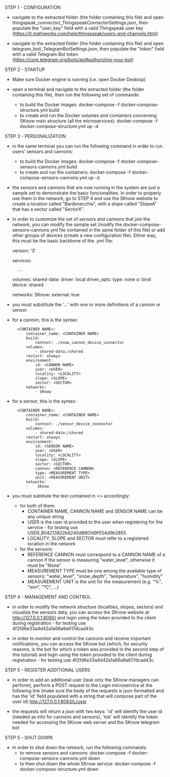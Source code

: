 STEP 1 - CONFIGURATION

- navigate to the extracted folder (the folder containing this file) and open thingspeak_connector/_ThingspeakConnectorSettings.json, then populate the "user_key" field with a valid Thingspeak user key (https://it.mathworks.com/help/thingspeak/users-and-channels.html)

- navigate to the extracted folder (the folder containing this file) and open telegram_bot/_TelegramBotSettings.json, then populate the "token" field with a valid Telegram Bot token (https://core.telegram.org/bots/api#authorizing-your-bot)



STEP 2 - STARTUP

- Make sure Docker engine is running (i.e. open Docker Desktop)

- open a terminal and navigate to the extracted folder (the folder containing this file), then run the following set of commands:
    - to build the Docker images:
        docker-compose -f docker-compose-structure.yml build
    - to create and run the Docker volumes and containers concerning SKnow main structure (all the microservices):
        docker-compose -f docker-compose-structure.yml up -d



STEP 3 - PERSONALIZATION

- in the same terminal you can run the following command in order to run users' sensors and cannons:
    - to build the Docker images:
        docker-compose -f docker-compose-sensors-cannons.yml build
    - to create and run the containers:
        docker-compose -f docker-compose-sensors-cannons.yml up -d

- the sensors and cannons that are now running in the system are just a sample set to demonstrate the basic funcionalities. In order to properly use them in the network, go to STEP 4 and use the SKnow website to create a location called "Bardonecchia", with a slope called "SlopeA" that has a sector called "SectorX".

- in order to customize the set of sensors and cannons that join the network, you can modify the sample set (modify the docker-compose-sensors-cannons.yml file contained in the same folder of this file) or add other groups of devices (create a new configuration file). Either way, this must be the basic backbone of the .yml file:

    version: '3'

    services:

        ...

    volumes:
        shared-data:
            driver: local
            driver_opts:
                type: none
                o: bind
                device: shared

    networks:
        SKnow:
            external: true

- you must substitute the '...' with one or more definitions of a cannon or sensor.

- for a cannon, this is the syntax:

        <CONTAINER NAME>:
            container_name: <CONTAINER NAME>
            build:
                context: ./snow_cannon_device_connector
            volumes:
                - shared-data:/shared
            restart: always
            environment:
                id: <CANNON NAME>
                user: <USER>
                locality: <LOCALITY>
                slope: <SLOPE>
                sector: <SECTOR>
            networks:
                - SKnow

- for a sensor, this is the syntax:

        <CONTAINER NAME>:
            container_name: <CONTAINER NAME>
            build:
                context: ./sensor_device_connector
            volumes:
                - shared-data:/shared
            restart: always
            environment:
                id: <SENSOR NAME>
                user: <USER>
                locality: <LOCALITY>
                slope: <SLOPE>
                sector: <SECTOR>
                cannon: <REFERENCE CANNON>
                type: <MEASUREMENT TYPE>
                unit: <MEASUREMENT UNIT>
            networks:
            -    SKnow

- you must subtitute the text contained in <> accordingly:
    - for both of them:
        - CONTAINER NAME, CANNON NAME and SENSOR NAME can be any unique string
        - USER is the user id provided to the user when registering for the service - for testing use USER_804213822b8240d8801d9f554d9b2855
        - LOCALITY, SLOPE and SECTOR must refer to a registered location in the network
    - for the sensors:
        - REFERENCE CANNON must correspond to a CANNON NAME of a cannon if the sensor is measuring "water_level", otherwise it must be "None"
        - MEASUREMENT TYPE must be one among the available type of sensors: "water_level", "snow_depth", "temperature", "humidity"
        - MEASUREMENT UNIT is the unit for the measurement (e.g. "%", "mm", "°C", ...)



STEP 4 - MANAGEMENT AND CONTROL

- in order to modify the network structure (localities, slopes, sectors) and visualize the sensors data, you can access the SKnow website at http://127.0.0.1:8080/ and login using the token provided to the client during registration - for testing use 4f2fd6e33a4d42a1a66a9a617dcad43c

- in order to monitor and control the cannons and receive important notifications, you can access the SKnow bot (which, for security reasons, is the bot for which a token was provided in the second step of this tutorial) and login using the token provided to the client during registration - for testing use 4f2fd6e33a4d42a1a66a9a617dcad43c



STEP 5 - REGISTER ADDITIONAL USERS

- in order to add an additional user (task only the SKnow managers can perform), perform a POST request to the Login microservice at the following link (make sure the body of the requests is json-formatted and has the 'id' field populated with a string that will compose part of the user id)
    http://127.0.0.1:8083/L/user

- the requests will return a json with two keys: 'id' will identify the user id (needed as info for cannons and sensors), 'tok' will identify the token needed for accessing the SKnow web server and the SKnow telegram bot



STEP 5 - SHUT DOWN

- in order to shut down the network, run the following commands:
    - to remove sensors and cannons:
        docker-compose -f docker-compose-sensors-cannons.yml down
    - to then shut down the whole SKnow service:
        docker-compose -f docker-compose-structure.yml down